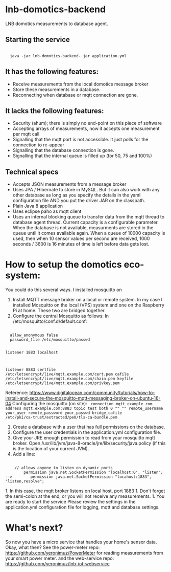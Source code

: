 # lnb-domotics-backend
LNB domotics measurements to database agent.
## Starting the service
<code>
  java -jar lnb-domotics-backend-<version>.jar application.yml
</code>
  
## It has the following features:
* Receive measurements from the local domotics message broker
* Store these measurements in a database.
* Reconnecting when database or mqtt connection are gone.

## It lacks the following features:
* Security (ahum); there is simply no end-point on this piece of software
* Accepting arrays of measurements, now it accepts one measurement per mqtt call
* Signalling that the mqtt port is not accessible. It just polls for the connection to re-appear
* Signalling that the database connection is gone. 
* Signalling that the internal queue is filled up (for 50, 75 and 100%)

## Technical specs
* Accepts JSON measurements from a message broker
* Uses JPA / Hibernate to store in MySQL. But it can also work with any other database as long as you specify the details in the yaml configuration file AND you put the driver JAR on the classpath.
* Plain Java 8 application
* Uses eclipse paho as mqtt client
* Uses an internal blocking queue to transfer data from the mqtt thread to database agent thread. Current capacity is a configurable parameter. When the database is not available, measurments are stored in the queue until it comes available again.
When a queue of 10000 capacity is used, then when 10 sensor values per second are received, 1000 seconds / 3600 is 16 minutes of time is left before data gets lost.

# How to setup the domotics eco-system:
You could do this several ways. I installed mosquitto on 
1. Install MQTT message broker on a local or remote system. In my case I installed Mosquitto on the local (VPS) system and one on the Raspberry Pi at home. These two are bridged together.
1. Configure the central Mosquitto as follows: In /etc/mosquitto/conf.d/default.conf:
<code>
  allow_anonymous false
  password_file /etc/mosquitto/passwd
  
  listener 1883 localhost
  
  listener 8883
  certfile /etc/letsencrypt/live/mqtt.example.com/cert.pem
  cafile /etc/letsencrypt/live/mqtt.example.com/chain.pem
  keyfile /etc/letsencrypt/live/mqtt.example.com/privkey.pem
</code>

Reference: https://www.digitalocean.com/community/tutorials/how-to-install-and-secure-the-mosquitto-mqtt-messaging-broker-on-ubuntu-16-04
Configuring the mosquitto (on site):
<code>
  connection mqtt_example_com
  address mqtt.example.com:8883
  topic test both 0 "" ""
  remote_username your_user
  remote_password your_passwd
  bridge_cafile /etc/pki/ca-trust/extracted/pem/tls-ca-bundle.pem
</code>
1. Create a database with a user that has full permissions on the database.
1. Configure the user credentials in the application.yml configuration file.
1. Give your JRE enough permission to read from your mosquitto mqtt broker. Open /usr/lib/jvm/java-8-oracle/jre/lib/security/java.policy (if this is the location of your current JVM).
1. Add a line: 
<code>
    // allows anyone to listen on dynamic ports
        permission java.net.SocketPermission "localhost:0", "listen";
-->        permission java.net.SocketPermission "locahost:1883", "listen,resolve";
    
</code>
1. In this case, the mqtt broker listens on local host, port 1883
1. Don't forget the semi-colon at the end, or you will not receive any measurements.
1. You are ready to start the service
Please review the settings in the application.yml configuration file for logging, mqtt and database settings.

# What's next?
So now you have a micro service that handles your home's sensor data. Okay, what then?
See the power-meter repo: https://github.com/yeronimuz/PowerMeter for reading measurements from your smart power meter.
and the web-service repo: https://github.com/yeronimuz/lnb-iot-webservice
